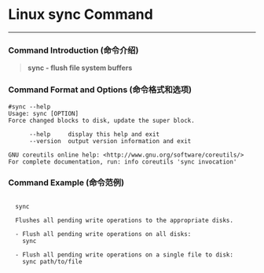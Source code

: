 # Linux sync Command
-------------------
### Command Introduction (命令介绍)
> **sync - flush file system buffers**
### Command Format and Options (命令格式和选项)
```
#sync --help
Usage: sync [OPTION]
Force changed blocks to disk, update the super block.

      --help     display this help and exit
      --version  output version information and exit

GNU coreutils online help: <http://www.gnu.org/software/coreutils/>
For complete documentation, run: info coreutils 'sync invocation'
```
### Command Example (命令范例)
```

  sync

  Flushes all pending write operations to the appropriate disks.

  - Flush all pending write operations on all disks:
    sync

  - Flush all pending write operations on a single file to disk:
    sync path/to/file


```
